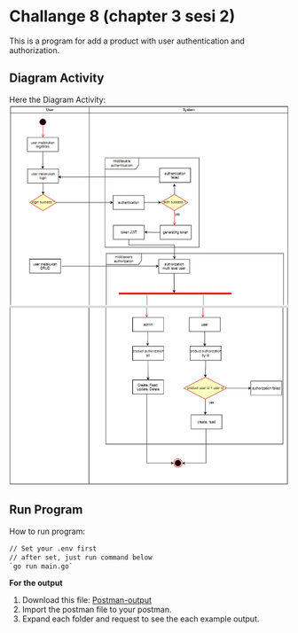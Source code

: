 # Challange 8 (chapter 3 sesi 2)

This is a program for add a product with user authentication and authorization.

## Diagram Activity
Here the Diagram Activity:
![Diagram](./assets/activity_diagram.jpg)

## Run Program
How to run program:

    // Set your .env first
    // after set, just run command below
    `go run main.go`

**For the output**

1. Download this file: [Postman-output](https://github.com/naufal360/go-middleware-challange/assets/Midleware-Challange.postman_collection)
2. Import the postman file to your postman.
3. Expand each folder and request to see the each example output.

